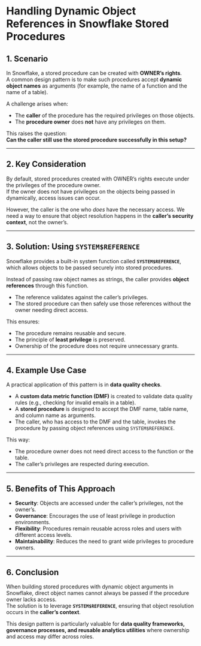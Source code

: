 # Handling Dynamic Object References in Snowflake Stored Procedures

## 1. Scenario
In Snowflake, a stored procedure can be created with **OWNER’s rights**.  
A common design pattern is to make such procedures accept **dynamic object names** as arguments (for example, the name of a function and the name of a table).  

A challenge arises when:  
- The **caller** of the procedure has the required privileges on those objects.  
- The **procedure owner** does **not** have any privileges on them.  

This raises the question:  
**Can the caller still use the stored procedure successfully in this setup?**

---

## 2. Key Consideration
By default, stored procedures created with OWNER’s rights execute under the privileges of the procedure owner.  
If the owner does not have privileges on the objects being passed in dynamically, access issues can occur.

However, the caller is the one who *does* have the necessary access. We need a way to ensure that object resolution happens in the **caller’s security context**, not the owner’s.

---

## 3. Solution: Using `SYSTEM$REFERENCE`
Snowflake provides a built-in system function called **`SYSTEM$REFERENCE`**, which allows objects to be passed securely into stored procedures.  

Instead of passing raw object names as strings, the caller provides **object references** through this function.  
- The reference validates against the caller’s privileges.  
- The stored procedure can then safely use those references without the owner needing direct access.  

This ensures:  
- The procedure remains reusable and secure.  
- The principle of **least privilege** is preserved.  
- Ownership of the procedure does not require unnecessary grants.  

---

## 4. Example Use Case
A practical application of this pattern is in **data quality checks**.  
- A **custom data metric function (DMF)** is created to validate data quality rules (e.g., checking for invalid emails in a table).  
- A **stored procedure** is designed to accept the DMF name, table name, and column name as arguments.  
- The caller, who has access to the DMF and the table, invokes the procedure by passing object references using `SYSTEM$REFERENCE`.  

This way:  
- The procedure owner does not need direct access to the function or the table.  
- The caller’s privileges are respected during execution.  

---

## 5. Benefits of This Approach
- **Security**: Objects are accessed under the caller’s privileges, not the owner’s.  
- **Governance**: Encourages the use of least privilege in production environments.  
- **Flexibility**: Procedures remain reusable across roles and users with different access levels.  
- **Maintainability**: Reduces the need to grant wide privileges to procedure owners.  

---

## 6. Conclusion
When building stored procedures with dynamic object arguments in Snowflake, direct object names cannot always be passed if the procedure owner lacks access.  
The solution is to leverage **`SYSTEM$REFERENCE`**, ensuring that object resolution occurs in the **caller’s context**.  

This design pattern is particularly valuable for **data quality frameworks, governance processes, and reusable analytics utilities** where ownership and access may differ across roles.

